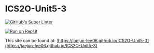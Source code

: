 # ICS2O-Unit5-3

[![GitHub's Super Linter](https://github.com/jaejun-lee06/ICS2O-Unit5-3/workflows/GitHub's%20Super%20Linter/badge.svg)](https://github.com/jaejun-lee06/ICS2O-Unit5-3/actions)

[![Run on Repl.it](https://repl.it/badge/github/jaejun-lee06/ICS2O-Unit5-3)](https://repl.it/github/jaejun-lee06/ICS2O-Unit5-3)

This site can be found at: [https://jaejun-lee06.github.io/ICS2O-Unit5-3](https://jaejun-lee06.github.io/ICS2O-Unit5-3)
